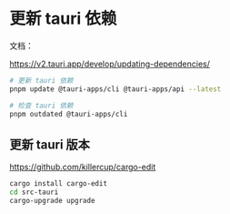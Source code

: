 # 更新 tauri 依赖

文档：

https://v2.tauri.app/develop/updating-dependencies/

```bash
# 更新 tauri 依赖
pnpm update @tauri-apps/cli @tauri-apps/api --latest

# 检查 tauri 依赖
pnpm outdated @tauri-apps/cli
```

## 更新 tauri 版本

https://github.com/killercup/cargo-edit

```bash
cargo install cargo-edit
cd src-tauri
cargo-upgrade upgrade
```

